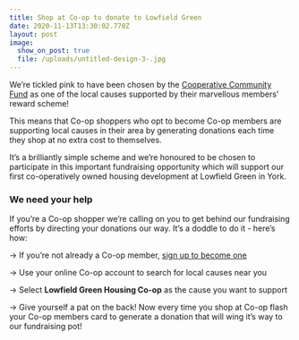 ```yaml
---
title: Shop at Co-op to donate to Lowfield Green
date: 2020-11-13T13:30:02.770Z
layout: post
image:
  show_on_post: true
  file: /uploads/untitled-design-3-.jpg
---
```

We’re tickled pink to have been chosen by the [Cooperative Community Fund](https://www.coop.co.uk/membership/what-your-community-gets?utm_source=Coop.co.uk&utm_medium=relaunch_block&utm_campaign=value_to_community) as one of the local causes supported by their marvellous members’ reward scheme!

This means that Co-op shoppers who opt to become Co-op members are supporting local causes in their area by generating donations each time they shop at no extra cost to themselves.

It’s a brilliantly simple scheme and we’re honoured to be chosen to participate in this important fundraising opportunity which will support our first co-operatively owned housing development at Lowfield Green in York.

### We need your help

If you’re a Co-op shopper we’re calling on you to get behind our fundraising efforts by directing your donations our way. It’s a doddle to do it - here’s how:

\-> If you’re not already a Co-op member, [sign up to become one](https://membership.coop.co.uk/register?utm_source=Value_to_community&utm_medium=relaunch_link&utm_campaign=join_membership&_ga=2.56028131.910846333.1605188360-1245370504.1604489968&_gac=1.16542276.1604489968.CjwKCAiAv4n9BRA9EiwA30WND0rnPEBEQBOJDDXMmMc0nR9-dJg6P5wT8PA-YSb-Map4ceqVz-3HzhoCxUkQAvD_BwE)

\-> Use your online Co-op account to search for local causes near you

\-> Select **Lowfield Green Housing Co-op** as the cause you want to support

\-> Give yourself a pat on the back! Now every time you shop at Co-op flash your Co-op members card to generate a donation that will wing it’s way to our fundraising pot!